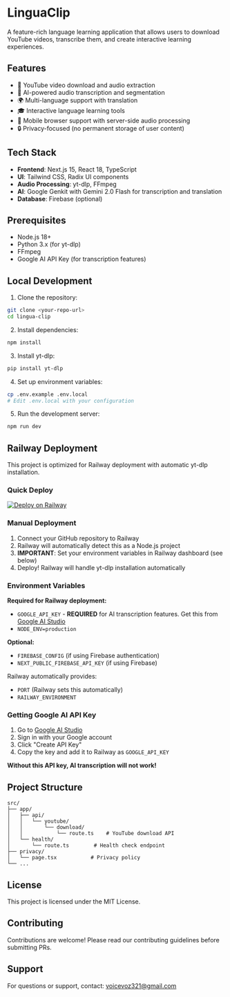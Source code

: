 # LinguaClip

A feature-rich language learning application that allows users to download YouTube videos, transcribe them, and create interactive learning experiences.

## Features

- 🎥 YouTube video download and audio extraction
- 🎯 AI-powered audio transcription and segmentation
- 🌍 Multi-language support with translation
- 🎓 Interactive language learning tools
- 📱 Mobile browser support with server-side audio processing
- 🔒 Privacy-focused (no permanent storage of user content)

## Tech Stack

- **Frontend**: Next.js 15, React 18, TypeScript
- **UI**: Tailwind CSS, Radix UI components
- **Audio Processing**: yt-dlp, FFmpeg
- **AI**: Google Genkit with Gemini 2.0 Flash for transcription and translation
- **Database**: Firebase (optional)

## Prerequisites

- Node.js 18+
- Python 3.x (for yt-dlp)
- FFmpeg
- Google AI API Key (for transcription features)

## Local Development

1. Clone the repository:
```bash
git clone <your-repo-url>
cd lingua-clip
```

2. Install dependencies:
```bash
npm install
```

3. Install yt-dlp:
```bash
pip install yt-dlp
```

4. Set up environment variables:
```bash
cp .env.example .env.local
# Edit .env.local with your configuration
```

5. Run the development server:
```bash
npm run dev
```

## Railway Deployment

This project is optimized for Railway deployment with automatic yt-dlp installation.

### Quick Deploy

[![Deploy on Railway](https://railway.app/button.svg)](https://railway.app/template/your-template-id)

### Manual Deployment

1. Connect your GitHub repository to Railway
2. Railway will automatically detect this as a Node.js project
3. **IMPORTANT**: Set your environment variables in Railway dashboard (see below)
4. Deploy! Railway will handle yt-dlp installation automatically

### Environment Variables

**Required for Railway deployment:**

- `GOOGLE_API_KEY` - **REQUIRED** for AI transcription features. Get this from [Google AI Studio](https://aistudio.google.com/app/apikey)
- `NODE_ENV=production`

**Optional:**
- `FIREBASE_CONFIG` (if using Firebase authentication)
- `NEXT_PUBLIC_FIREBASE_API_KEY` (if using Firebase)

Railway automatically provides:
- `PORT` (Railway sets this automatically)
- `RAILWAY_ENVIRONMENT`

### Getting Google AI API Key

1. Go to [Google AI Studio](https://aistudio.google.com/app/apikey)
2. Sign in with your Google account
3. Click "Create API Key"
4. Copy the key and add it to Railway as `GOOGLE_API_KEY`

**Without this API key, AI transcription will not work!**

## Project Structure

```
src/
├── app/
│   ├── api/
│   │   └── youtube/
│   │       └── download/
│   │           └── route.ts    # YouTube download API
│   └── health/
│       └── route.ts        # Health check endpoint
├── privacy/
│   └── page.tsx           # Privacy policy
└── ...
```

## License

This project is licensed under the MIT License.

## Contributing

Contributions are welcome! Please read our contributing guidelines before submitting PRs.

## Support

For questions or support, contact: voicevoz321@gmail.com
